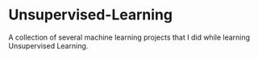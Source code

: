 # Unsupervised-Learning
A collection of several machine learning projects that I did while learning Unsupervised Learning.
